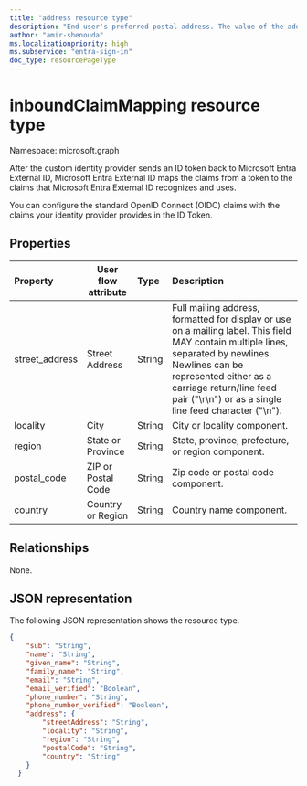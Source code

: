 ```yaml
---
title: "address resource type"
description: "End-user's preferred postal address. The value of the address member is a JSON [RFC8259] structure containing some or all of the members defined below"
author: "amir-shenouda"
ms.localizationpriority: high
ms.subservice: "entra-sign-in"
doc_type: resourcePageType
---
```


# inboundClaimMapping resource type

Namespace: microsoft.graph

After the custom identity provider sends an ID token back to Microsoft Entra External ID, Microsoft Entra External ID maps the claims from a token to the claims that Microsoft Entra External ID recognizes and uses.

You can configure the standard OpenID Connect (OIDC) claims with the claims your identity provider provides in the ID Token.

## Properties

|Property|User flow attribute|Type|Description|
|:-------|-----|:---|:----------|
|street_address|Street Address|String|Full mailing address, formatted for display or use on a mailing label. This field MAY contain multiple lines, separated by newlines. Newlines can be represented either as a carriage return/line feed pair ("\r\n") or as a single line feed character ("\n").|
|locality |City|String|City or locality component.|
|region|State or Province|String|State, province, prefecture, or region component.|
|postal_code|ZIP or Postal Code|String|Zip code or postal code component.|
|country |Country or Region|String|Country name component.|

## Relationships

None.

## JSON representation

The following JSON representation shows the resource type.
<!-- {
  "blockType": "resource",
  "@odata.type": "microsoft.graph.inboundClaimMapping"
}
-->

``` json
{
    "sub": "String",
    "name": "String",
    "given_name": "String",
    "family_name": "String",
    "email": "String",
    "email_verified": "Boolean",
    "phone_number": "String",
    "phone_number_verified": "Boolean",
    "address": {
        "streetAddress": "String",
        "locality": "String",
        "region": "String",
        "postalCode": "String",
        "country": "String"
    }
  }
```
